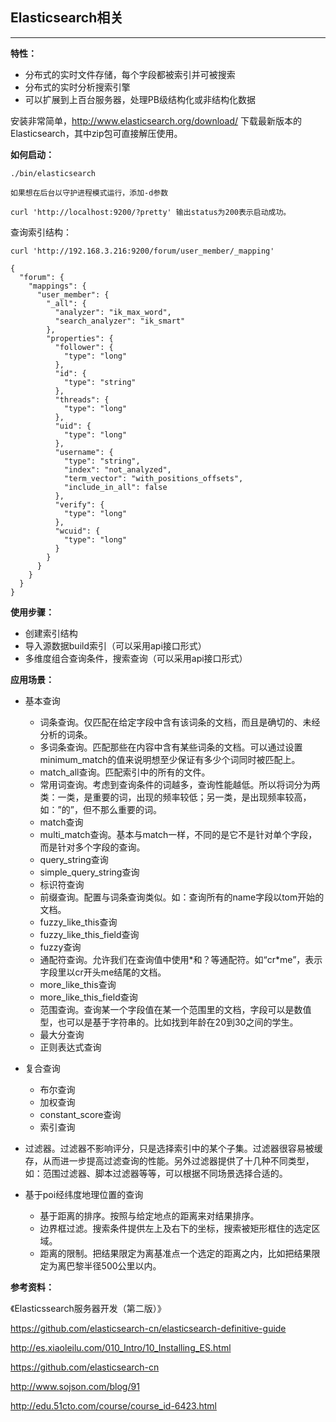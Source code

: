 ## Elasticsearch相关

---

**特性：**

* 分布式的实时文件存储，每个字段都被索引并可被搜索
* 分布式的实时分析搜索引擎
* 可以扩展到上百台服务器，处理PB级结构化或非结构化数据

安装非常简单，http://www.elasticsearch.org/download/ 下载最新版本的Elasticsearch，其中zip包可直接解压使用。

**如何启动：**

```
./bin/elasticsearch

如果想在后台以守护进程模式运行，添加-d参数

curl 'http://localhost:9200/?pretty' 输出status为200表示启动成功。
```
	
查询索引结构：

```
curl 'http://192.168.3.216:9200/forum/user_member/_mapping'
```

```
{
  "forum": {
    "mappings": {
      "user_member": {
        "_all": {
          "analyzer": "ik_max_word",
          "search_analyzer": "ik_smart"
        },
        "properties": {
          "follower": {
            "type": "long"
          },
          "id": {
            "type": "string"
          },
          "threads": {
            "type": "long"
          },
          "uid": {
            "type": "long"
          },
          "username": {
            "type": "string",
            "index": "not_analyzed",
            "term_vector": "with_positions_offsets",
            "include_in_all": false
          },
          "verify": {
            "type": "long"
          },
          "wcuid": {
            "type": "long"
          }
        }
      }
    }
  }
}
```

**使用步骤：**

* 	创建索引结构
* 	导入源数据build索引（可以采用api接口形式）
* 	多维度组合查询条件，搜索查询（可以采用api接口形式）


**应用场景：**

* 基本查询

	* 词条查询。仅匹配在给定字段中含有该词条的文档，而且是确切的、未经分析的词条。
	* 多词条查询。匹配那些在内容中含有某些词条的文档。可以通过设置minimum_match的值来说明想至少保证有多少个词同时被匹配上。
	* match_all查询。匹配索引中的所有的文件。
	* 常用词查询。考虑到查询条件的词越多，查询性能越低。所以将词分为两类：一类，是重要的词，出现的频率较低；另一类，是出现频率较高，如：”的”，但不那么重要的词。
	* match查询
	* multi_match查询。基本与match一样，不同的是它不是针对单个字段，而是针对多个字段的查询。
	* query_string查询
	* simple_query_string查询
	* 标识符查询
	* 前缀查询。配置与词条查询类似。如：查询所有的name字段以tom开始的文档。
	* fuzzy_like_this查询
	* fuzzy_like_this_field查询
	* fuzzy查询
	* 通配符查询。允许我们在查询值中使用*和？等通配符。如“cr\*me”，表示字段里以cr开头me结尾的文档。
	* more_like_this查询
	* more_like_this_field查询
	* 范围查询。查询某一个字段值在某一个范围里的文档，字段可以是数值型，也可以是基于字符串的。比如找到年龄在20到30之间的学生。
	* 最大分查询
	* 正则表达式查询
	
* 复合查询

	* 布尔查询
	* 加权查询
	* constant_score查询
	* 索引查询

* 过滤器。过滤器不影响评分，只是选择索引中的某个子集。过滤器很容易被缓存，从而进一步提高过滤查询的性能。另外过滤器提供了十几种不同类型，如：范围过滤器、脚本过滤器等等，可以根据不同场景选择合适的。
	
* 基于poi经纬度地理位置的查询

	* 基于距离的排序。按照与给定地点的距离来对结果排序。
	* 边界框过滤。搜索条件提供左上及右下的坐标，搜索被矩形框住的选定区域。
	* 距离的限制。把结果限定为离基准点一个选定的距离之内，比如把结果限定为离巴黎半径500公里以内。

	

**参考资料：**

《Elasticssearch服务器开发（第二版）》

https://github.com/elasticsearch-cn/elasticsearch-definitive-guide

http://es.xiaoleilu.com/010_Intro/10_Installing_ES.html

https://github.com/elasticsearch-cn

http://www.sojson.com/blog/91

http://edu.51cto.com/course/course_id-6423.html